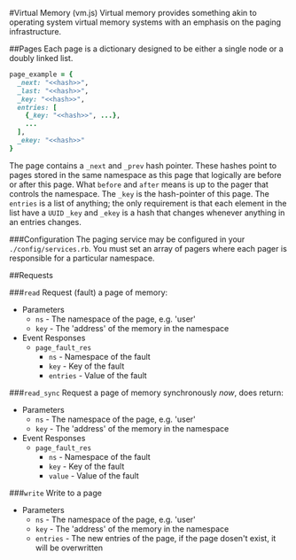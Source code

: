 #Virtual Memory (vm.js)
Virtual memory provides something akin to operating system virtual memory systems with an emphasis on the paging infrastructure. 

##Pages
Each page is a dictionary designed to be either a single node or a doubly linked list.
```ruby
page_example = {
  _next: "<<hash>>",
  _last: "<<hash>>",
  _key: "<<hash>>",
  entries: [
    {_key: "<<hash>>", ...},
    ...
  ],
  _ekey: "<<hash>>"
}
```
The page contains a `_next` and `_prev` hash pointer. These hashes point to pages stored in the same namespace as this page that logically are before
or after this page. What `before` and `after` means is up to the pager that controls the namespace. The `_key` is the hash-pointer of this page. The
`entries` is a list of anything; the only requirement is that each element in the list have a `UUID` `_key` and `_ekey` is a hash that changes
whenever anything in an entries changes.

###Configuration
The paging service may be configured in your `./config/services.rb`. You must set an array of pagers where each pager is responsible for a particular
namespace.

##Requests

###`read`
Request (fault) a page of memory:
  * Parameters
    * `ns` - The namespace of the page, e.g. 'user'
    * `key` - The 'address' of the memory in the namespace
  * Event Responses
    * `page_fault_res`
      * `ns` - Namespace of the fault
      * `key` - Key of the fault
      * `entries` - Value of the fault

###`read_sync`
Request a page of memory synchronously *now*, does return:
  * Parameters
    * `ns` - The namespace of the page, e.g. 'user'
    * `key` - The 'address' of the memory in the namespace
  * Event Responses
    * `page_fault_res`
      * `ns` - Namespace of the fault
      * `key` - Key of the fault
      * `value` - Value of the fault

###`write`
Write to a page
  * Parameters
    * `ns` - The namespace of the page, e.g. 'user'
    * `key` - The 'address' of the memory in the namespace
    * `entries` - The new entries of the page, if the page dosen't exist, it will be overwritten
